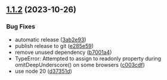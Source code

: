## [1.1.2](https://github.com/mdornseif/graphql-clean-diff/compare/v1.1.1...v1.1.2) (2023-10-26)

### Bug Fixes

- automatic release ([3ab2e93](https://github.com/mdornseif/graphql-clean-diff/commit/3ab2e93753309a8bf53d4c6261332f7fbb425d73))
- publish release to git ([e285e59](https://github.com/mdornseif/graphql-clean-diff/commit/e285e59c212c448a6c30c942418b2fab3d10b200))
- remove unused dependency ([b7001a4](https://github.com/mdornseif/graphql-clean-diff/commit/b7001a4f5f04f779239a77ac71ef20433d71bc01))
- TypeError: Attempted to assign to readonly property during omitDeepUnderscore() on some browsers ([c003cdf](https://github.com/mdornseif/graphql-clean-diff/commit/c003cdff17d47d6e1fa8e54cc213a8a9b5102e7a))
- use node 20 ([d37351d](https://github.com/mdornseif/graphql-clean-diff/commit/d37351d886d581ab4c19e05863901737eabeae3d))
